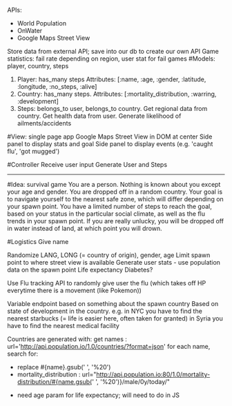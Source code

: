 APIs:
- World Population
- OnWater
- Google Maps Street View


Store data from external API; save into our db to create our own API
Game statistics: fail rate depending on region, user stat for fail games
#Models: player, country, steps
  1. Player: has_many steps Attributes: [:name, :age, :gender, :latitude, :longitude, :no_steps, :alive]
  2. Country: has_many steps. Attributes: [:mortality_distribution, :warring, :development]
  3. Steps: belongs_to user, belongs_to country. Get regional data from country. Get health data from user. Generate likelihood of ailments/accidents

#View: single page app
  Google Maps Street View in DOM at center
  Side panel to display stats and goal
  Side panel to display events (e.g. 'caught flu', 'got mugged')

#Controller
  Receive user input
  Generate User and Steps

--------------------------------------------------------------------------------------------------------------------------------------------------------------------------
#Idea: survival game
You are a person. Nothing is known about you except your age and gender. You are dropped off in a random country.
Your goal is to navigate yourself to the nearest safe zone, which will differ depending on your spawn point.
You have a limited number of steps to reach the goal, based on your status in the particular social climate, as well as the flu trends in your spawn point.
If you are really unlucky, you will be dropped off in water instead of land, at which point you will drown.

#Logistics
Give name

Randomize LANG, LONG (= country of origin), gender, age
  Limit spawn point to where street view is available
Generate user stats - use population data on the spawn point
  Life expectancy
  Diabetes?

Use Flu tracking API to randomly give user the flu (which takes off HP everytime there is a movement (like Pokemon))

Variable endpoint based on something about the spawn country
  Based on state of development in the country.
      e.g. in NYC you have to find the nearest starbucks (= life is easier here, often taken for granted)
           in Syria you have to find the nearest medical facility

Countries are generated with:
get names : url='http://api.population.io/1.0/countries/?format=json'
for each name, search for:
  - replace #{name}.gsub(' ', '%20')
  - mortality_distribution : url="http://api.population.io:80/1.0/mortality-distribution/#{name.gsub(' ', '%20')}/male/0y/today/"
  * need age param for life expectancy; will need to do in JS

